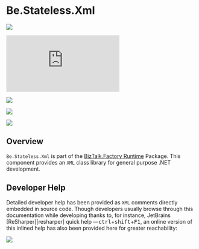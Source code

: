 ﻿# Be.Stateless.Xml

<div class="badges">
<div>

[![][github.badge]][github]

[![][release.badge]][release]

</div>
<div>

[![][pipeline.ci.badge]][pipeline.ci]

[![][pipeline.mr.badge]][pipeline.mr]

</div>
<div>

[![][nuget.badge]][nuget]

</div>
</div>

## Overview

`Be.Stateless.Xml` is part of the [BizTalk.Factory Runtime](./../BizTalk/Factory/Runtime/README.md) Package. This component provides an `XML` class library for general purpose .NET development.

## Developer Help

Detailed developer help has been provided as `XML` comments directly embedded in source code. Though developers usually browse through this documentation while developing thanks to, for instance, JetBrains [ReSharper][resharper] quick help &mdash;<kbd>ctrl</kbd>+<kbd>shift</kbd>+<kbd>F1</kbd>, an online version of this inlined help has also been provided here for greater reachability:

[![][help.badge]][help]

<!-- links -->

[doc.main]: https://www.stateless.be/ "BizTalk.Factory SDK User's Guide"
[doc.main.badge]: https://img.shields.io/static/v1?label=BizTalk.Factory%20SDK&message=User's%20Guide&color=8CA1AF&logo=readthedocs
[doc.this]: https://www.stateless.be/Xml "Be.Stateless.Xml User's Guide"
[doc.this.badge]: https://img.shields.io/static/v1?label=Be.Stateless.Xml&message=User's%20Guide&color=8CA1AF&logo=readthedocs
[help]: https://github.com/icraftsoftware/biztalk.factory.github.io/blob/master/Help/Xml/README.md "Be.Stateless.Xml Developer Help"
[help.badge]: https://img.shields.io/static/v1?label=Be.Stateless.Xml&message=Developer%20Help&color=8CA1AF&logo=microsoftacademic
[github]: https://github.com/icraftsoftware/Be.Stateless.Xml "Be.Stateless.Xml GitHub Repository"
[github.badge]: https://img.shields.io/static/v1?label=Repository&message=Be.Stateless.Xml&logo=github
[nuget]: https://www.nuget.org/packages/Be.Stateless.Xml "Be.Stateless.Xml NuGet Package"
[nuget.badge]: https://img.shields.io/nuget/v/Be.Stateless.Xml.svg?label=Be.Stateless.Xml&style=flat&logo=nuget
[pipeline.ci]: https://dev.azure.com/icraftsoftware/be.stateless/_build/latest?definitionId=8&branchName=master "Azure DevOps Continuous Integration Build Pipeline"
[pipeline.ci.badge]: https://dev.azure.com/icraftsoftware/be.stateless/_apis/build/status/Be.Stateless.Xml%20Continuous%20Integration?branchName=master&label=Continuous%20Integration%20Build
[pipeline.mr]: https://dev.azure.com/icraftsoftware/be.stateless/_build/latest?definitionId=9&branchName=master "Azure DevOps Release Build Pipeline"
[pipeline.mr.badge]: https://dev.azure.com/icraftsoftware/be.stateless/_apis/build/status/Be.Stateless.Xml%20Manual%20Release?branchName=master&label=Manual%20Release%20Build
[release]: https://github.com/icraftsoftware/Be.Stateless.Xml/releases/latest "Be.Stateless.Xml GitHub Release"
[release.badge]: https://img.shields.io/github/v/release/icraftsoftware/Be.Stateless.Xml?label=Release&logo=github
